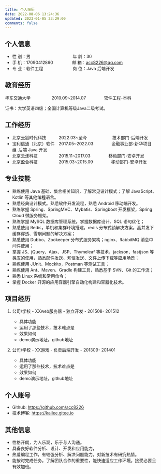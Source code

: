 ```yaml
---
title: 个人简历
date: 2022-08-06 13:24:36
updated: 2023-01-05 23:29:00
comments: false
---
```


## 个人信息

* 性 别：男&emsp;&emsp;&emsp;&emsp;&emsp;&emsp;&emsp;&emsp;&emsp;&emsp;年 龄：30
* 手 机：17090412860&emsp;&emsp;&emsp;&ensp;&emsp;邮 箱：acc8226@qq.com
* 专 业：软件工程&emsp;&emsp;&emsp;&emsp;&emsp;&emsp;&emsp;岗 位：Java 后端开发

## 教育经历

华东交通大学&emsp;&emsp;&emsp;&emsp;&emsp;2010.09~2014.07&emsp;&emsp;&emsp;&emsp; 软件工程-本科

证书：大学英语四级；全国计算机等级Java二级考试。

## 工作经历

* 北京云狐时代科技&emsp;&emsp;&emsp;2022.03~至今&emsp;&emsp;&emsp;&emsp;&emsp;&emsp;技术部门-后端开发
* 宝利信通（北京）软件&emsp;2017.05~2022.03&emsp;&emsp;&emsp;&emsp; 金融事业部-新华项目组-后端 Java 开发
* 北京云漾科技&emsp;&emsp;&emsp;&emsp;&emsp;2015.11~2017.03&emsp;&emsp;&emsp;&emsp; 移动部门-安卓开发
* 北京盈合科技&emsp;&emsp;&emsp;&emsp;&emsp;2015.03~2015.09&emsp;&emsp;&emsp;&emsp; 移动部门-安卓开发

## 专业技能

* 熟练使用 Java 基础、集合相关知识，了解常见设计模式；了解 JavaScript、Kotlin 等其他编程语言。
* 熟悉经典设计模式。熟悉软件开发流程，熟悉 Android 移动端开发。
* 熟练掌握 Spring、SpringMVC、Mybatis、Springboot 开发框架，Spring Cloud 微服务框架。
* 熟练掌握 MySQL 数据库管理系统，掌握数据库设计、SQL 语句优化；
* 熟悉使用 Redis，单机和集群环境搭建，redis 分布式锁解决方案，高并发下缓存穿透、雪崩问题的解决方案；
* 熟悉使用 Dubbo、Zookeeper 分布式服务架构；nginx、RabbitMQ 消息中间件使用；
* 掌握 JS、jQuery、Ajax、JSP、Thymeleaf 等技术，jackson、fastjson 等类库的使用，熟悉邮件发送、短信发送、文件上传下载等应用场景；
* 熟练使用 JUnit、Mockito，Postman 等测试工具；
* 熟练使用 Ant、Maven、Gradle 构建工具，熟悉基于 SVN、Git 的工作流；
* 熟悉 Linux 系统和常用命令；
* 掌握 Docker 开源的应用容器引擎自动化构建和容器化技术。

## 项目经历

1. 公司/学校 - XXweb服务器 - 独立开发 - 201508- 201512
    * 具体功能
    * 运用了那些技术，技术难点是
    * 效果如何
    * demo演示地址，github地址

2. 公司/学校 - XX游戏 - 负责后端开发 - 201309- 201401
    * 具体功能
    * 运用了那些技术，技术难点是
    * 效果如何
    * demo演示地址，github地址

## 个人账号

* Github: <https://github.com/acc8226>
* 技术博客: <https://kailee.gitee.io>

## 其他信息

* 性格开朗，为人乐观，乐于与人沟通。
* 具备良好软件分析、设计、开发和应用能力，
* 热爱编程工作，有较强分析、解决问题能力。对新技术有研究热情。
* 能按时完成任务。了解团队合作的重要性，能快速适应工作环境。接受必要且有效加班。
